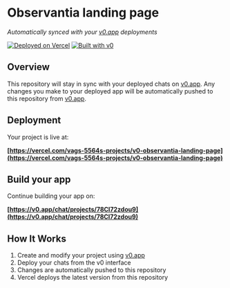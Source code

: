 # Observantia landing page

*Automatically synced with your [v0.app](https://v0.app) deployments*

[![Deployed on Vercel](https://img.shields.io/badge/Deployed%20on-Vercel-black?style=for-the-badge&logo=vercel)](https://vercel.com/vags-5564s-projects/v0-observantia-landing-page)
[![Built with v0](https://img.shields.io/badge/Built%20with-v0.app-black?style=for-the-badge)](https://v0.app/chat/projects/78Cl72zdou9)

## Overview

This repository will stay in sync with your deployed chats on [v0.app](https://v0.app).
Any changes you make to your deployed app will be automatically pushed to this repository from [v0.app](https://v0.app).

## Deployment

Your project is live at:

**[https://vercel.com/vags-5564s-projects/v0-observantia-landing-page](https://vercel.com/vags-5564s-projects/v0-observantia-landing-page)**

## Build your app

Continue building your app on:

**[https://v0.app/chat/projects/78Cl72zdou9](https://v0.app/chat/projects/78Cl72zdou9)**

## How It Works

1. Create and modify your project using [v0.app](https://v0.app)
2. Deploy your chats from the v0 interface
3. Changes are automatically pushed to this repository
4. Vercel deploys the latest version from this repository